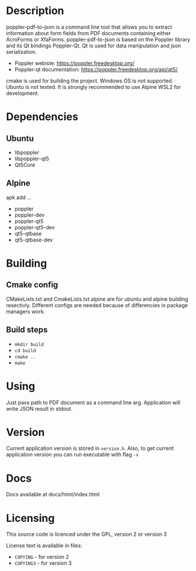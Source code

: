 # Description
poppler-pdf-to-json is a command line tool that allows you to extract information about form fields from PDF documents containing either AcroForms or XfaForms.
poppler-pdf-to-json is based on the Poppler library and its Qt bindings Poppler-Qt.
Qt is used for data manipulation and json serialization.
* Poppler webiste: https://poppler.freedesktop.org/
* Poppler-qt documentation: https://poppler.freedesktop.org/api/qt5/

cmake is used for building the project.
Windows OS is not supported. Ubuntu is not tested. It is strongly recommended to use Alpine WSL2 for development.

# Dependencies
## Ubuntu
* libpoppler
* libpoppler-qt5
* Qt5Core
## Alpine
apk add ...
* poppler
* poppler-dev
* poppler-qt5
* poppler-qt5-dev
* qt5-qtbase
* qt5-qtbase-dev

# Building
## Cmake config
CMakeLists.txt and CmakeLists.txt.alpine are for ubuntu and alpine building resectivly. Different configs are needed because of differencies in package managers work.
## Build steps
* `mkdir build`
* `cd build`
* `cmake ..`
* `make`

# Using
Just pass path to PDF document as a command line arg. Application will write JSON result in stdout.

# Version
Current application version is stored in `version.h`.
Also, to get current application version you can run executable with flag `-v`

# Docs 
Docs available at docs/html/index.html

# Licensing
This source code is licenced under the GPL, version 2 or version 3

License text is available in files:
* `COPYING` - for version 2
* `COPYING3` - for version 3
